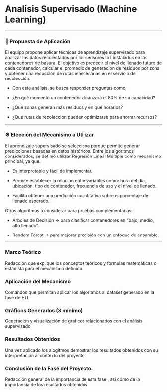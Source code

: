 # Analisis Supervisado (Machine Learning)
<HR>

### 📌 Propuesta de Aplicación

El equipo propone aplicar técnicas de aprendizaje supervisado para analizar los datos recolectados por los sensores IoT instalados en los contenedores de basura.
El objetivo es predecir el nivel de llenado futuro de cada contenedor, calcular el promedio de generación de residuos por zona y obtener una reducción de rutas innecesarias en el servicio de recolección.

- Con este análisis, se busca responder preguntas como:

- ¿En qué momento un contenedor alcanzará el 80% de su capacidad?

- ¿Qué zonas generan más residuos y en qué horarios?

- ¿Qué rutas de recolección pueden optimizarse para ahorrar recursos?

---

### ⚙️ Elección del Mecanismo a Utilizar

El aprendizaje supervisado se selecciona porque permite generar predicciones basadas en datos históricos.
Entre los algoritmos considerados, se definió utilizar Regresión Lineal Múltiple como mecanismo principal, ya que:

- Es interpretable y fácil de implementar.

- Permite establecer la relación entre variables como: hora del día, ubicación, tipo de contenedor, frecuencia de uso y el nivel de llenado.

- Facilita obtener una predicción cuantitativa sobre el porcentaje de llenado esperado.

 Otros algoritmos a considerar para pruebas complementarias:

- Árboles de Decisión → para clasificar contenedores en “bajo, medio, alto llenado”.

- Random Forest → para mejorar precisión con un enfoque de ensamble.

---

### Marco Teórico
Redacción que explique los conceptos teóricos y formulas matemáticas o estadísta para el mecanismo definido.


### Aplicación del Mecanismo
Comandos que permitan aplicar los algoritmos al dataset generado en la fase de ETL.


### Gráficos Generados (3 mínimo)
Generación y visualización de graficos relacionados con el análisis supervisado


### Resultados Obtenidos
Una vez aplicado los alogitmos demostrar los resultados obtenidos con su interpretación al contexto del proyecto


### Conclusión de la Fase del Proyecto.
Redacción general de la importancia de esta fase , así cómo de la importancia de los resultados obtenidos





